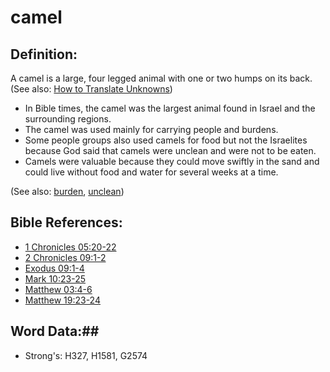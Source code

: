 # camel #

## Definition: ##

A camel is a large, four legged animal with one or two humps on its back.
(See also: [How to Translate Unknowns](rc://en/ta/man/translate/translate-unknown))

* In Bible times, the camel was the largest animal found in Israel and the surrounding regions.
* The camel was used mainly for carrying people and burdens.
* Some people groups also used camels for food but not the Israelites because God said that camels were unclean and were not to be eaten.
* Camels were valuable because they could move swiftly in the sand and could live without food and water for several weeks at a time.

(See also: [burden](../other/burden.md), [unclean](../kt/unclean.md))

## Bible References: ##

* [1 Chronicles 05:20-22](rc://en/tn/help/1ch/05/20)
* [2 Chronicles 09:1-2](rc://en/tn/help/2ch/09/01)
* [Exodus 09:1-4](rc://en/tn/help/exo/09/01)
* [Mark 10:23-25](rc://en/tn/help/mrk/10/23)
* [Matthew 03:4-6](rc://en/tn/help/mat/03/04)
* [Matthew 19:23-24](rc://en/tn/help/mat/19/23)

## Word Data:##

* Strong's: H327, H1581, G2574


